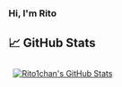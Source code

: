### Hi, I'm Rito



## &#x1f4c8; GitHub Stats

<a href="https://github.com/Rito1chan">
  <img align="center" style="margin:0.5rem; border-radius:2px" src="https://github-readme-stats.vercel.app/api?Rito1chan=anuraghazra&show_icons=true&theme=tokyonight)
" alt="Rito1chan's GitHub Stats" />
</a>
